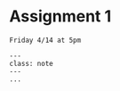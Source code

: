 # Assignment 1

```{admonition} Due Date
Friday 4/14 at 5pm
```

```{admonition} Submission
---
class: note
---
...
```
